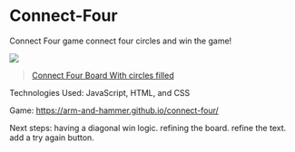 # Connect-Four
Connect Four game
connect four circles and win the game!

<img src="https://imgur.com/a/f7kkYtc">
<blockquote class="imgur-embed-pub" lang="en" data-id="a/f7kkYtc"  ><a href="//imgur.com/a/f7kkYtc">Connect Four Board With circles filled</a></blockquote><script async src="//s.imgur.com/min/embed.js" charset="utf-8"></script>


Technologies Used: JavaScript, HTML, and CSS

Game: https://arm-and-hammer.github.io/connect-four/


Next steps:
having a diagonal win logic.
refining the board.
refine the text.
add a try again button.
